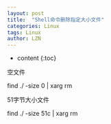 ```yaml
---
layout: post
title:  "Shell命令删除指定大小文件" 
categories: Linux
tags: Linux
author: LZN
---
```


* content
{:toc}

空文件

find ./ -size 0 | xarg rm

51字节大小文件

find ./ -size 51c | xarg rm